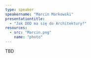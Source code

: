 ```yaml
---
type: speaker
speakername: "Marcin Markowski"
presentationtitle:
  - "Jak DDD ma się do Architektury?"
resources:
  - src: "Marcin.png"
    name: "photo"
---
```

TBD
